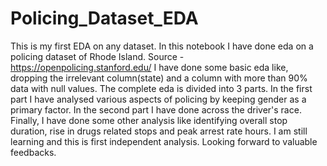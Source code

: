 # Policing_Dataset_EDA
This is my first EDA on any dataset. In this notebook I have done eda on a policing dataset of Rhode Island. Source - https://openpolicing.stanford.edu/
I have done some basic eda like, dropping the irrelevant column(state) and a column with more than 90% data with null values.
The complete eda is divided into 3 parts. In the first part I have analysed various aspects of policing by keeping gender as a primary factor. 
In the second part I have done across the driver's race.
Finally, I have done some other analysis like identifying overall stop duration, rise in drugs related stops and peak arrest rate hours.
I am still learning and this is first independent analysis. Looking forward to valuable feedbacks. 
